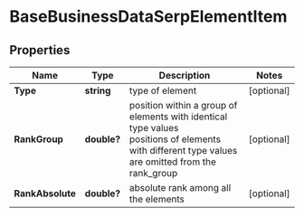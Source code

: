 # BaseBusinessDataSerpElementItem


## Properties

| Name | Type | Description | Notes |
|------------ | ------------- | ------------- | -------------|
**Type** | **string** | type of element |[optional]|
**RankGroup** | **double?** | position within a group of elements with identical type values<br>positions of elements with different type values are omitted from the rank_group |[optional]|
**RankAbsolute** | **double?** | absolute rank among all the elements |[optional]|